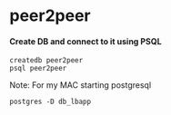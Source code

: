 # peer2peer


#### Create DB and connect to it using PSQL
```
createdb peer2peer
psql peer2peer
```



Note: For my MAC starting postgresql
```
postgres -D db_lbapp
```
